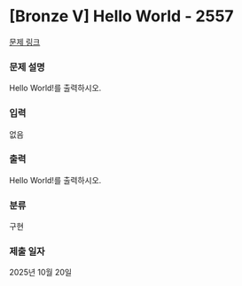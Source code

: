 # [Bronze V] Hello World - 2557 

[문제 링크](https://www.acmicpc.net/problem/2557) 

### 문제 설명

<p>
	Hello World!를 출력하시오.</p>

### 입력 

 <p>
	없음</p>

### 출력 

 <p>
	Hello World!를 출력하시오.</p>

### 분류

구현

### 제출 일자

2025년 10월 20일
